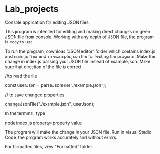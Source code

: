 # Lab_projects
Console application for editing JSON files

This program is intended for editing and making direct changes on given JSON file from console. 
Working with any depth of JSON file, the program is easy to use.

To run the program, download "JSON editor" folder which contains 
index.js and main.js files and an example.json file for testing the program. Make the change in index.js passing your JSON file instead of example.json. Make sure that direction of the file is correct.

//to read the file

const userJson = parseJsonFile("./example.json");

// to save changed properties

changeJsonFile("./example.json", userJson);

In the terminal, type

node index.js property=property value

The program will make the change in your JSON file.	Run in Visual Studio Code, the program works accurately and without errors.

For formatted files, view "Formatted" folder.
